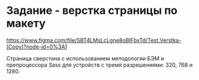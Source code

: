 # Задание - верстка страницы по макету 

https://www.figma.com/file/SBT4LMsLcLgne8oBIFbxTd/Test.Verstka-(Copy)?node-id=0%3A1

Страница сверстана с использованием методологии БЭМ и препроцессора Sass для устройств с тремя разрешениями: 320, 768 и 1280.

